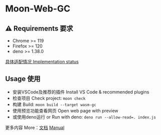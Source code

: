 # Moon-Web-GC

## ⚠️ Requirements 要求

- Chrome >= 119
- Firefox >= 120
- deno >= 1.38.0

[具体适配情况 Implementation status](https://webassembly.org/roadmap/)

## Usage 使用

- 安装VSCode及推荐的插件 Install VS Code & recommended plugins
- 检查项目 Check project: `moon check`
- 构建 Build: `moon build --target wasm-gc`
- 使用预览功能查看网页 Open web page with preview
- 或使用deno运行 or Run with deno: `deno run --allow-read=. index.js`

更多内容 More：[文档](https://www.moonbitlang.cn/docs/build-system-tutorial/) [Manual](https://www.moonbitlang.com/docs/build-system-tutorial)

